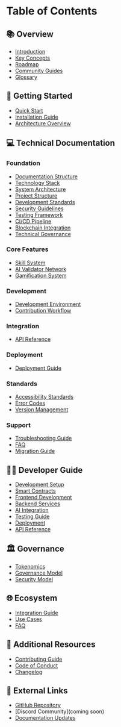 # Table of Contents

## 📚 Overview
* [Introduction](overview/01-introduction.md)
* [Key Concepts](overview/02-key-concepts.md)
* [Roadmap](overview/03-roadmap.md)
* [Community Guides](overview/04-community-guides.md)
* [Glossary](overview/05-glossary.md)

## 🚀 Getting Started
* [Quick Start](get-started/01-quickstart.md)
* [Installation Guide](get-started/02-installation.md)
* [Architecture Overview](get-started/03-architecture.md)

## 💻 Technical Documentation

### Foundation
* [Documentation Structure](technical/00-technical-docs-structure.md) <!-- For Developers -->
* [Technology Stack](technical/01-tech-stack.md) <!-- For Developers -->
* [System Architecture](technical/02-architecture.md) <!-- For Developers -->
* [Project Structure](technical/03-folder-structure.md) <!-- For Developers -->
* [Development Standards](technical/04-coding-standards.md) <!-- For Contributors -->
* [Security Guidelines](technical/05-security.md) <!-- For Developers -->
* [Testing Framework](technical/06-testing.md) <!-- For Developers -->
* [CI/CD Pipeline](technical/07-ci-cd.md) <!-- For DevOps -->
* [Blockchain Integration](technical/08-multichain.md) <!-- For Blockchain Developers -->
* [Technical Governance](technical/09-governance.md) <!-- For Developers -->

### Core Features
* [Skill System](technical/10-skill-system.md) <!-- For Developers -->
* [AI Validator Network](technical/11-ai-validator.md) <!-- For AI Developers -->
* [Gamification System](technical/12-gamification.md) <!-- For Developers -->

### Development
* [Development Environment](technical/20-developer-setup.md) <!-- For New Developers -->
* [Contribution Workflow](technical/21-contribution-workflow.md) <!-- For Contributors -->

### Integration
* [API Reference](technical/30-api-reference.md) <!-- For Integration Developers -->

### Deployment
* [Deployment Guide](technical/40-deployment.md) <!-- For DevOps -->

### Standards
* [Accessibility Standards](technical/51-accessibility.md) <!-- For Developers -->
* [Error Codes](technical/52-error-codes.md) <!-- For Developers -->
* [Version Management](technical/53-versioning.md) <!-- For Developers -->

### Support
* [Troubleshooting Guide](technical/90-troubleshooting.md) <!-- For Everyone -->
* [FAQ](technical/91-faq.md) <!-- For Everyone -->
* [Migration Guide](technical/92-migration-guide.md) <!-- For Developers -->

## 👨‍💻 Developer Guide
* [Development Setup](developer-guide/00-development-setup.md)
* [Smart Contracts](developer-guide/01-smart-contracts.md)
* [Frontend Development](developer-guide/02-frontend.md)
* [Backend Services](developer-guide/03-backend.md)
* [AI Integration](developer-guide/04-ai-integration.md)
* [Testing Guide](developer-guide/05-testing.md)
* [Deployment](developer-guide/06-deployment.md)
* [API Reference](developer-guide/07-api-reference.md)

## 🏛️ Governance
* [Tokenomics](governance/01-tokenomics.md)
* [Governance Model](governance/02-governance-model.md)
* [Security Model](governance/03-security-model.md)

## 🌐 Ecosystem
* [Integration Guide](ecosystem/01-integration-guide.md)
* [Use Cases](ecosystem/02-use-cases.md)
* [FAQ](ecosystem/03-faq.md)

## 📄 Additional Resources
* [Contributing Guide](CONTRIBUTING.md)
* [Code of Conduct](CODE_OF_CONDUCT.md)
* [Changelog](CHANGELOG.md)

## 🔗 External Links
* [GitHub Repository](https://github.com/PhemeAI/Pheme-Protocol)
* [Discord Community](coming soon)
* [Documentation Updates](https://github.com/PhemeAI/Pheme-Protocol/docs) 